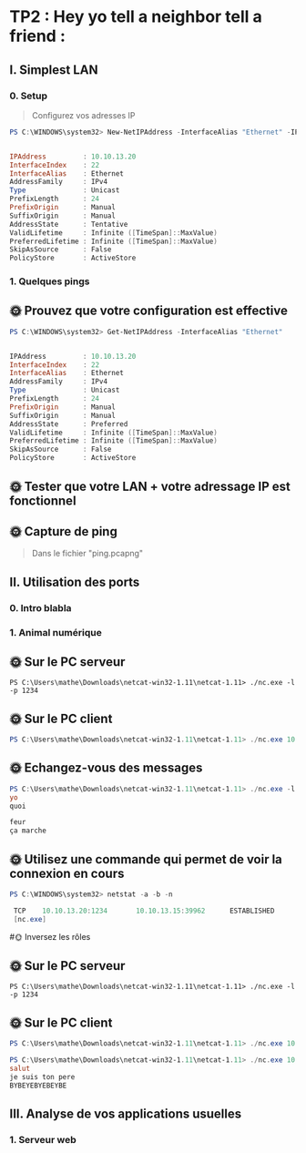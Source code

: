 # TP2 : Hey yo tell a neighbor tell a friend :
## I. Simplest LAN 
### **0. Setup** 
>Configurez vos adresses IP
```powershell
PS C:\WINDOWS\system32> New-NetIPAddress -InterfaceAlias "Ethernet" -IPAddress 10.10.13.20 -PrefixLength 24


IPAddress         : 10.10.13.20
InterfaceIndex    : 22
InterfaceAlias    : Ethernet
AddressFamily     : IPv4
Type              : Unicast
PrefixLength      : 24
PrefixOrigin      : Manual
SuffixOrigin      : Manual
AddressState      : Tentative
ValidLifetime     : Infinite ([TimeSpan]::MaxValue)
PreferredLifetime : Infinite ([TimeSpan]::MaxValue)
SkipAsSource      : False
PolicyStore       : ActiveStore
```

### **1. Quelques pings**
## 🌞 Prouvez que votre configuration est effective
```powershell
PS C:\WINDOWS\system32> Get-NetIPAddress -InterfaceAlias "Ethernet"


IPAddress         : 10.10.13.20
InterfaceIndex    : 22
InterfaceAlias    : Ethernet
AddressFamily     : IPv4
Type              : Unicast
PrefixLength      : 24
PrefixOrigin      : Manual
SuffixOrigin      : Manual
AddressState      : Preferred
ValidLifetime     : Infinite ([TimeSpan]::MaxValue)
PreferredLifetime : Infinite ([TimeSpan]::MaxValue)
SkipAsSource      : False
PolicyStore       : ActiveStore
```
## 🌞 Tester que votre LAN + votre adressage IP est fonctionnel
## 🌞 Capture de ping
> Dans le fichier "ping.pcapng"
## II. Utilisation des ports
### **0. Intro blabla**
### **1. Animal numérique**
## 🌞 Sur le PC serveur
```powersell
PS C:\Users\mathe\Downloads\netcat-win32-1.11\netcat-1.11> ./nc.exe -l -p 1234
```
## 🌞 Sur le PC client
```powershell
PS C:\Users\mathe\Downloads\netcat-win32-1.11\netcat-1.11> ./nc.exe 10.10.13.20 1234
```
## 🌞 Echangez-vous des messages
```powershell
PS C:\Users\mathe\Downloads\netcat-win32-1.11\netcat-1.11> ./nc.exe -l -p 1234
yo
quoi

feur
ça marche
```
## 🌞 Utilisez une commande qui permet de voir la connexion en cours
```powershell
PS C:\WINDOWS\system32> netstat -a -b -n

 TCP    10.10.13.20:1234       10.10.13.15:39962      ESTABLISHED
 [nc.exe]
 ```

#🌞 Inversez les rôles
 ## 🌞 Sur le PC serveur
```powersell
PS C:\Users\mathe\Downloads\netcat-win32-1.11\netcat-1.11> ./nc.exe -l -p 1234
```
## 🌞 Sur le PC client
```powershell
PS C:\Users\mathe\Downloads\netcat-win32-1.11\netcat-1.11> ./nc.exe 10.10.13.15 1234
```
```powershell
PS C:\Users\mathe\Downloads\netcat-win32-1.11\netcat-1.11> ./nc.exe 10.10.13.15 1234
salut
je suis ton pere
BYBEYEBYEBEYBE
```
## III. Analyse de vos applications usuelles
### **1. Serveur web**
